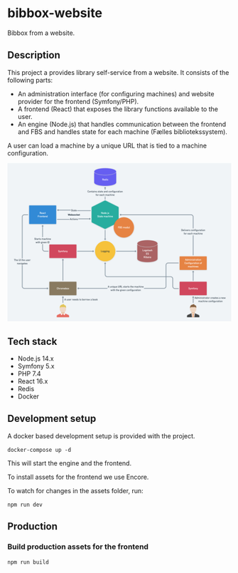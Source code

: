 # bibbox-website

Bibbox from a website.

## Description

This project a provides library self-service from a website. It consists of the
following parts:

- An administration interface (for configuring machines) and website provider for the frontend (Symfony/PHP).
- A frontend (React) that exposes the library functions available to the user.
- An engine (Node.js) that handles communication between the frontend and FBS and handles state for each machine (Fælles bibliotekssystem).

A user can load a machine by a unique URL that is tied to a machine configuration.

![alt text](docs/architecture.png "Architecture")

## Tech stack

* Node.js 14.x
* Symfony 5.x
* PHP 7.4
* React 16.x
* Redis
* Docker

## Development setup

A docker based development setup is provided with the project.

```
docker-compose up -d
```

This will start the engine and the frontend.

To install assets for the frontend we use Encore.

To watch for changes in the assets folder, run:
```
npm run dev
```

## Production

### Build production assets for the frontend

```
npm run build
```

